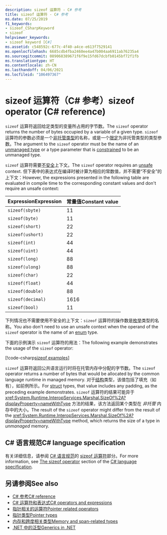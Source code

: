 ```yaml
---
description: sizeof 运算符 - C# 参考
title: sizeof 运算符 - C# 参考
ms.date: 07/25/2019
f1_keywords:
- sizeof_CSharpKeyword
- sizeof
helpviewer_keywords:
- sizeof keyword [C#]
ms.assetid: c548592c-677c-4f40-a4ce-e613f7529141
ms.openlocfilehash: 6685cdb4fba2460ee4a47b004aa6911ab76235a4
ms.sourcegitcommit: 089068389671f6f9e15fd67dcbfb0145bf72f1fb
ms.translationtype: HT
ms.contentlocale: zh-CN
ms.lasthandoff: 04/06/2021
ms.locfileid: "106497367"
---
```

# <a name="sizeof-operator-c-reference"></a><span data-ttu-id="00606-103">sizeof 运算符（C# 参考）</span><span class="sxs-lookup"><span data-stu-id="00606-103">sizeof operator (C# reference)</span></span>

<span data-ttu-id="00606-104">`sizeof` 运算符返回给定类型的变量所占用的字节数。</span><span class="sxs-lookup"><span data-stu-id="00606-104">The `sizeof` operator returns the number of bytes occupied by a variable of a given type.</span></span> <span data-ttu-id="00606-105">`sizeof` 运算符的参数必须是一个[非托管类型](../builtin-types/unmanaged-types.md)的名称，或是一个[限定](../../programming-guide/generics/constraints-on-type-parameters.md#unmanaged-constraint)为非托管类型的类型参数。</span><span class="sxs-lookup"><span data-stu-id="00606-105">The argument to the `sizeof` operator must be the name of an [unmanaged type](../builtin-types/unmanaged-types.md) or a type parameter that is [constrained](../../programming-guide/generics/constraints-on-type-parameters.md#unmanaged-constraint) to be an unmanaged type.</span></span>

<span data-ttu-id="00606-106">`sizeof` 运算符需要[不安全](../keywords/unsafe.md)上下文。</span><span class="sxs-lookup"><span data-stu-id="00606-106">The `sizeof` operator requires an [unsafe](../keywords/unsafe.md) context.</span></span> <span data-ttu-id="00606-107">但下表中的表达式在编译时被计算为相应的常数值，并不需要“不安全”的上下文：</span><span class="sxs-lookup"><span data-stu-id="00606-107">However, the expressions presented in the following table are evaluated in compile time to the corresponding constant values and don't require an unsafe context:</span></span>

|<span data-ttu-id="00606-108">Expression</span><span class="sxs-lookup"><span data-stu-id="00606-108">Expression</span></span>|<span data-ttu-id="00606-109">常量值</span><span class="sxs-lookup"><span data-stu-id="00606-109">Constant value</span></span>|
|---------|---------------|
|`sizeof(sbyte)`|<span data-ttu-id="00606-110">1</span><span class="sxs-lookup"><span data-stu-id="00606-110">1</span></span>|
|`sizeof(byte)`|<span data-ttu-id="00606-111">1</span><span class="sxs-lookup"><span data-stu-id="00606-111">1</span></span>|
|`sizeof(short)`|<span data-ttu-id="00606-112">2</span><span class="sxs-lookup"><span data-stu-id="00606-112">2</span></span>|
|`sizeof(ushort)`|<span data-ttu-id="00606-113">2</span><span class="sxs-lookup"><span data-stu-id="00606-113">2</span></span>|
|`sizeof(int)`|<span data-ttu-id="00606-114">4</span><span class="sxs-lookup"><span data-stu-id="00606-114">4</span></span>|
|`sizeof(uint)`|<span data-ttu-id="00606-115">4</span><span class="sxs-lookup"><span data-stu-id="00606-115">4</span></span>|
|`sizeof(long)`|<span data-ttu-id="00606-116">8</span><span class="sxs-lookup"><span data-stu-id="00606-116">8</span></span>|
|`sizeof(ulong)`|<span data-ttu-id="00606-117">8</span><span class="sxs-lookup"><span data-stu-id="00606-117">8</span></span>|
|`sizeof(char)`|<span data-ttu-id="00606-118">2</span><span class="sxs-lookup"><span data-stu-id="00606-118">2</span></span>|
|`sizeof(float)`|<span data-ttu-id="00606-119">4</span><span class="sxs-lookup"><span data-stu-id="00606-119">4</span></span>|
|`sizeof(double)`|<span data-ttu-id="00606-120">8</span><span class="sxs-lookup"><span data-stu-id="00606-120">8</span></span>|
|`sizeof(decimal)`|<span data-ttu-id="00606-121">16</span><span class="sxs-lookup"><span data-stu-id="00606-121">16</span></span>|
|`sizeof(bool)`|<span data-ttu-id="00606-122">1</span><span class="sxs-lookup"><span data-stu-id="00606-122">1</span></span>|

<span data-ttu-id="00606-123">下列情况也不需要使用不安全的上下文：`sizeof` 运算符的操作数是[枚举](../builtin-types/enum.md)类型的名称。</span><span class="sxs-lookup"><span data-stu-id="00606-123">You also don't need to use an unsafe context when the operand of the `sizeof` operator is the name of an [enum](../builtin-types/enum.md) type.</span></span>

<span data-ttu-id="00606-124">下面的示例演示 `sizeof` 运算符的用法：</span><span class="sxs-lookup"><span data-stu-id="00606-124">The following example demonstrates the usage of the `sizeof` operator:</span></span>

[!code-csharp[sizeof examples](snippets/shared/SizeOfOperator.cs)]

<span data-ttu-id="00606-125">`sizeof` 运算符返回公共语言运行时将在托管内存中分配的字节数。</span><span class="sxs-lookup"><span data-stu-id="00606-125">The `sizeof` operator returns a number of bytes that would be allocated by the common language runtime in managed memory.</span></span> <span data-ttu-id="00606-126">对于[结构](../builtin-types/struct.md)类型，该值包括了填充（如有），如前例所示。</span><span class="sxs-lookup"><span data-stu-id="00606-126">For [struct](../builtin-types/struct.md) types, that value includes any padding, as the preceding example demonstrates.</span></span> <span data-ttu-id="00606-127">`sizeof` 运算符的结果可能异于 <xref:System.Runtime.InteropServices.Marshal.SizeOf%2A?displayProperty=nameWithType> 方法的结果，该方法返回某个类型在 *非托管* 内存中的大小。</span><span class="sxs-lookup"><span data-stu-id="00606-127">The result of the `sizeof` operator might differ from the result of the <xref:System.Runtime.InteropServices.Marshal.SizeOf%2A?displayProperty=nameWithType> method, which returns the size of a type in *unmanaged* memory.</span></span>

## <a name="c-language-specification"></a><span data-ttu-id="00606-128">C# 语言规范</span><span class="sxs-lookup"><span data-stu-id="00606-128">C# language specification</span></span>

<span data-ttu-id="00606-129">有关详细信息，请参阅 [C# 语言规范](~/_csharplang/spec/introduction.md)的 [sizeof 运算符](~/_csharplang/spec/unsafe-code.md#the-sizeof-operator)部分。</span><span class="sxs-lookup"><span data-stu-id="00606-129">For more information, see [The sizeof operator](~/_csharplang/spec/unsafe-code.md#the-sizeof-operator) section of the [C# language specification](~/_csharplang/spec/introduction.md).</span></span>

## <a name="see-also"></a><span data-ttu-id="00606-130">另请参阅</span><span class="sxs-lookup"><span data-stu-id="00606-130">See also</span></span>

- [<span data-ttu-id="00606-131">C# 参考</span><span class="sxs-lookup"><span data-stu-id="00606-131">C# reference</span></span>](../index.md)
- [<span data-ttu-id="00606-132">C# 运算符和表达式</span><span class="sxs-lookup"><span data-stu-id="00606-132">C# operators and expressions</span></span>](index.md)
- [<span data-ttu-id="00606-133">指针相关的运算符</span><span class="sxs-lookup"><span data-stu-id="00606-133">Pointer related operators</span></span>](pointer-related-operators.md)
- [<span data-ttu-id="00606-134">指针类型</span><span class="sxs-lookup"><span data-stu-id="00606-134">Pointer types</span></span>](../unsafe-code.md#pointer-types)
- [<span data-ttu-id="00606-135">内存和跨度相关类型</span><span class="sxs-lookup"><span data-stu-id="00606-135">Memory and span-related types</span></span>](../../../standard/memory-and-spans/index.md)
- [<span data-ttu-id="00606-136">.NET 中的泛型</span><span class="sxs-lookup"><span data-stu-id="00606-136">Generics in .NET</span></span>](../../../standard/generics/index.md)
